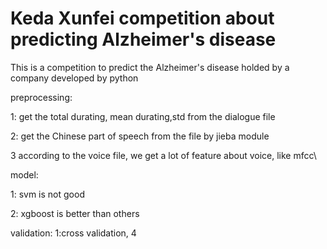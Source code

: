 # Keda Xunfei competition about predicting Alzheimer's disease
This is a competition to predict the Alzheimer's disease holded by a company
developed by python

preprocessing: 

1: get the total durating, mean durating,std from the dialogue file

2: get the Chinese part of speech from the file by jieba module

3 according to the voice file, we get a lot of feature about voice, like mfcc\

model:

1: svm is not good

2: xgboost is better than others


validation:
1:cross validation, 4
